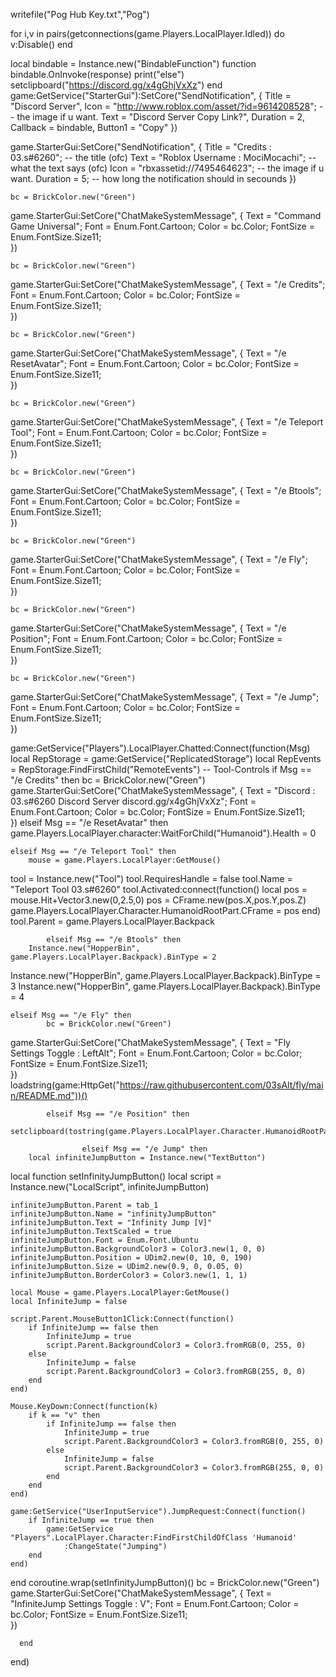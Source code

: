 
writefile("Pog Hub Key.txt","Pog")

for i,v in pairs(getconnections(game.Players.LocalPlayer.Idled)) do
v:Disable()
end


local bindable = Instance.new("BindableFunction")
function bindable.OnInvoke(response)
	print("else")
	setclipboard("https://discord.gg/x4gGhjVxXz")
end
game:GetService("StarterGui"):SetCore("SendNotification", {
	Title = "Discord Server",
	Icon = "http://www.roblox.com/asset/?id=9614208528"; -- the image if u want. 
	Text = "Discord Server Copy Link?",
	Duration = 2,
	Callback = bindable,
	Button1 = "Copy"
})


game.StarterGui:SetCore("SendNotification", {
Title = "Credits : 03.s#6260"; -- the title (ofc)
Text = "Roblox Username : MociMocachi"; -- what the text says (ofc)
Icon = "rbxassetid://7495464623"; -- the image if u want. 
Duration = 5; -- how long the notification should in secounds
})


    bc = BrickColor.new("Green")
game.StarterGui:SetCore("ChatMakeSystemMessage", {
	Text = "Command Game Universal";
	Font = Enum.Font.Cartoon;
	Color = bc.Color;
	FontSize = Enum.FontSize.Size11;	
})

    bc = BrickColor.new("Green")
game.StarterGui:SetCore("ChatMakeSystemMessage", {
	Text = "/e Credits";
	Font = Enum.Font.Cartoon;
	Color = bc.Color;
	FontSize = Enum.FontSize.Size11;	
})

    bc = BrickColor.new("Green")
game.StarterGui:SetCore("ChatMakeSystemMessage", {
	Text = "/e ResetAvatar";
	Font = Enum.Font.Cartoon;
	Color = bc.Color;
	FontSize = Enum.FontSize.Size11;	
})

    bc = BrickColor.new("Green")
game.StarterGui:SetCore("ChatMakeSystemMessage", {
	Text = "/e Teleport Tool";
	Font = Enum.Font.Cartoon;
	Color = bc.Color;
	FontSize = Enum.FontSize.Size11;	
})

    bc = BrickColor.new("Green")
game.StarterGui:SetCore("ChatMakeSystemMessage", {
	Text = "/e Btools";
	Font = Enum.Font.Cartoon;
	Color = bc.Color;
	FontSize = Enum.FontSize.Size11;	
})

    bc = BrickColor.new("Green")
game.StarterGui:SetCore("ChatMakeSystemMessage", {
	Text = "/e Fly";
	Font = Enum.Font.Cartoon;
	Color = bc.Color;
	FontSize = Enum.FontSize.Size11;	
})

    bc = BrickColor.new("Green")
game.StarterGui:SetCore("ChatMakeSystemMessage", {
	Text = "/e Position";
	Font = Enum.Font.Cartoon;
	Color = bc.Color;
	FontSize = Enum.FontSize.Size11;	
})

    bc = BrickColor.new("Green")
game.StarterGui:SetCore("ChatMakeSystemMessage", {
	Text = "/e Jump";
	Font = Enum.Font.Cartoon;
	Color = bc.Color;
	FontSize = Enum.FontSize.Size11;	
})

game:GetService("Players").LocalPlayer.Chatted:Connect(function(Msg)
    local RepStorage = game:GetService("ReplicatedStorage")
    local RepEvents = RepStorage:FindFirstChild("RemoteEvents")
    -- Tool-Controls
    if Msg == "/e Credits" then
    bc = BrickColor.new("Green")
game.StarterGui:SetCore("ChatMakeSystemMessage", {
	Text = "Discord : 03.s#6260 Discord Server discord.gg/x4gGhjVxXz";
	Font = Enum.Font.Cartoon;
	Color = bc.Color;
	FontSize = Enum.FontSize.Size11;	
})
    elseif Msg == "/e ResetAvatar" then
        game.Players.LocalPlayer.character:WaitForChild("Humanoid").Health = 0

    elseif Msg == "/e Teleport Tool" then
        mouse = game.Players.LocalPlayer:GetMouse()
tool = Instance.new("Tool")
tool.RequiresHandle = false
tool.Name = "Teleport Tool 03.s#6260"
tool.Activated:connect(function()
local pos = mouse.Hit+Vector3.new(0,2.5,0)
pos = CFrame.new(pos.X,pos.Y,pos.Z)
game.Players.LocalPlayer.Character.HumanoidRootPart.CFrame = pos
end)
tool.Parent = game.Players.LocalPlayer.Backpack


       
            elseif Msg == "/e Btools" then
        Instance.new("HopperBin", game.Players.LocalPlayer.Backpack).BinType = 2
Instance.new("HopperBin", game.Players.LocalPlayer.Backpack).BinType = 3
Instance.new("HopperBin", game.Players.LocalPlayer.Backpack).BinType = 4

    elseif Msg == "/e Fly" then
            bc = BrickColor.new("Green")
game.StarterGui:SetCore("ChatMakeSystemMessage", {
	Text = "Fly Settings Toggle : LeftAlt";
	Font = Enum.Font.Cartoon;
	Color = bc.Color;
	FontSize = Enum.FontSize.Size11;	
})
loadstring(game:HttpGet("https://raw.githubusercontent.com/03sAlt/fly/main/README.md"))()

            elseif Msg == "/e Position" then
        setclipboard(tostring(game.Players.LocalPlayer.Character.HumanoidRootPart.Position))
        
                    elseif Msg == "/e Jump" then
        local infiniteJumpButton = Instance.new("TextButton")
local function setInfinityJumpButton()
    local script = Instance.new("LocalScript", infiniteJumpButton)

    infiniteJumpButton.Parent = tab_1
    infiniteJumpButton.Name = "infinityJumpButton"
    infiniteJumpButton.Text = "Infinity Jump [V]"
    infiniteJumpButton.TextScaled = true
    infiniteJumpButton.Font = Enum.Font.Ubuntu
    infiniteJumpButton.BackgroundColor3 = Color3.new(1, 0, 0)
    infiniteJumpButton.Position = UDim2.new(0, 10, 0, 190)
    infiniteJumpButton.Size = UDim2.new(0.9, 0, 0.05, 0)
    infiniteJumpButton.BorderColor3 = Color3.new(1, 1, 1)

    local Mouse = game.Players.LocalPlayer:GetMouse()
    local InfiniteJump = false

    script.Parent.MouseButton1Click:Connect(function()
        if InfiniteJump == false then
            InfiniteJump = true
            script.Parent.BackgroundColor3 = Color3.fromRGB(0, 255, 0)
        else
            InfiniteJump = false
            script.Parent.BackgroundColor3 = Color3.fromRGB(255, 0, 0)
        end
    end)

    Mouse.KeyDown:Connect(function(k)
        if k == "v" then
            if InfiniteJump == false then
                InfiniteJump = true
                script.Parent.BackgroundColor3 = Color3.fromRGB(0, 255, 0)
            else
                InfiniteJump = false
                script.Parent.BackgroundColor3 = Color3.fromRGB(255, 0, 0)
            end
        end
    end)

    game:GetService("UserInputService").JumpRequest:Connect(function()
        if InfiniteJump == true then
            game:GetService "Players".LocalPlayer.Character:FindFirstChildOfClass 'Humanoid'
                :ChangeState("Jumping")
        end
    end)
end
coroutine.wrap(setInfinityJumpButton)()
            bc = BrickColor.new("Green")
game.StarterGui:SetCore("ChatMakeSystemMessage", {
	Text = "InfiniteJump Settings Toggle : V";
	Font = Enum.Font.Cartoon;
	Color = bc.Color;
	FontSize = Enum.FontSize.Size11;	
})
        
      end
  end)
